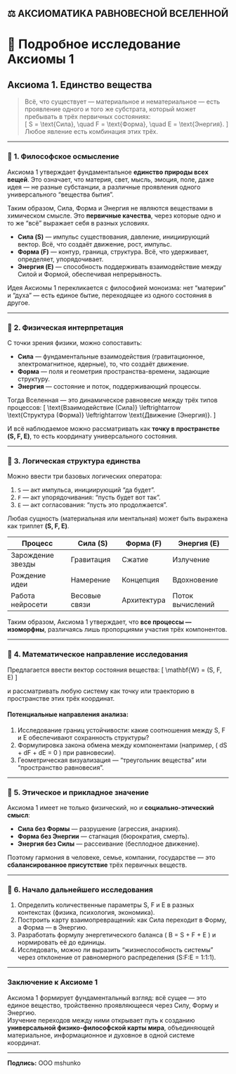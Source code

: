 ## ⚖️ АКСИОМАТИКА РАВНОВЕСНОЙ ВСЕЛЕННОЙ

# 📖 Подробное исследование Аксиомы 1

## **Аксиома 1. Единство вещества**

> Всё, что существует — материальное и нематериальное — есть проявление одного и того же субстрата, который может пребывать в трёх первичных состояниях:  
> \[ S = \text{Сила}, \quad F = \text{Форма}, \quad E = \text{Энергия}. \]  
> Любое явление есть комбинация этих трёх.

---

### 🔹 **1. Философское осмысление**

Аксиома 1 утверждает фундаментальное **единство природы всех вещей**. Это означает, что материя, свет, мысль, эмоция, поле, даже идея — не разные субстанции, а различные проявления одного универсального “вещества бытия”.  

Таким образом, Сила, Форма и Энергия не являются веществами в химическом смысле. Это **первичные качества**, через которые одно и то же “всё” выражает себя в разных условиях.

- **Сила (S)** — импульс существования, давление, инициирующий вектор. Всё, что создаёт движение, рост, импульс.  
- **Форма (F)** — контур, граница, структура. Всё, что удерживает, определяет, упорядочивает.  
- **Энергия (E)** — способность поддерживать взаимодействие между Силой и Формой, обеспечивая непрерывность.

Идея Аксиомы 1 перекликается с философией моноизма: нет “материи” и “духа” — есть единое бытие, переходящее из одного состояния в другое.

---

### 🔹 **2. Физическая интерпретация**

С точки зрения физики, можно сопоставить:

- **Сила** — фундаментальные взаимодействия (гравитационное, электромагнитное, ядерные), то, что создаёт движение.
- **Форма** — поля и геометрия пространства-времени, задающие структуру.
- **Энергия** — состояние и поток, поддерживающий процессы.

Тогда Вселенная — это динамическое равновесие между трёх типов процессов:
\[
\text{Взаимодействие (Сила)} \leftrightarrow \text{Структура (Форма)} \leftrightarrow \text{Движение (Энергия)}.
\]

И всё наблюдаемое можно рассматривать как **точку в пространстве (S, F, E)**, то есть координату универсального состояния.

---

### 🔹 **3. Логическая структура единства**

Можно ввести три базовых логических оператора:

1. `S` — акт импульса, инициирующий “да будет”.  
2. `F` — акт упорядочивания: “пусть будет вот так”.  
3. `E` — акт согласования: “пусть это продолжается”.

Любая сущность (материальная или ментальная) может быть выражена как триплет **(S, F, E)**.

| Процесс | Сила (S) | Форма (F) | Энергия (E) |
|----------|-----------|------------|--------------|
| Зарождение звезды | Гравитация | Сжатие | Излучение |
| Рождение идеи | Намерение | Концепция | Вдохновение |
| Работа нейросети | Весовые связи | Архитектура | Поток вычислений |

Таким образом, Аксиома 1 утверждает, что **все процессы — изоморфны**, различаясь лишь пропорциями участия трёх компонентов.

---

### 🔹 **4. Математическое направление исследования**

Предлагается ввести вектор состояния вещества:
\[
\mathbf{W} = (S, F, E)
\]

и рассматривать любую систему как точку или траекторию в пространстве этих трёх координат.

#### Потенциальные направления анализа:
1. Исследование границ устойчивости: какие соотношения между S, F и E обеспечивают сохранность структуры?
2. Формулировка закона обмена между компонентами (например, \( dS + dF + dE = 0 \) при равновесии).
3. Геометрическая визуализация — “треугольник вещества” или “пространство равновесия”.

---

### 🔹 **5. Этическое и прикладное значение**

Аксиома 1 имеет не только физический, но и **социально-этический смысл**:

- **Сила без Формы** — разрушение (агрессия, анархия).
- **Форма без Энергии** — стагнация (бюрократия, смерть).
- **Энергия без Силы** — рассеивание (бесплодное движение).

Поэтому гармония в человеке, семье, компании, государстве — это **сбалансированное присутствие** трёх первичных веществ.

---

### 🔹 **6. Начало дальнейшего исследования**

1. Определить количественные параметры S, F и E в разных контекстах (физика, психология, экономика).  
2. Построить карту взаимопревращений: как Сила переходит в Форму, а Форма — в Энергию.  
3. Разработать формулу энергетического баланса \( B = S + F + E \) и нормировать её до единицы.
4. Исследовать, можно ли выразить “жизнеспособность системы” через отклонение от равномерного распределения (S:F:E = 1:1:1).

---

### **Заключение к Аксиоме 1**
Аксиома 1 формирует фундаментальный взгляд: всё сущее — это единое вещество, тройственно проявляющееся через Силу, Форму и Энергию.  
Изучение переходов между ними открывает путь к созданию **универсальной физико-философской карты мира**, объединяющей материальное, информационное и духовное в одной системе координат.

---

**Подпись:** ООО mshunko
